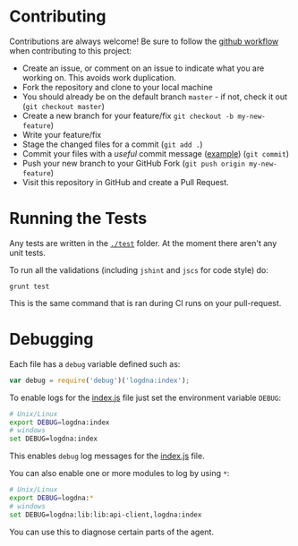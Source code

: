 # Contributing

Contributions are always welcome! Be sure to follow the [github workflow](https://guides.github.com/introduction/flow/) when contributing to this project:

* Create an issue, or comment on an issue to indicate what you are working on. This avoids work duplication.
* Fork the repository and clone to your local machine
* You should already be on the default branch `master` - if not, check it out (`git checkout master`)
* Create a new branch for your feature/fix `git checkout -b my-new-feature`)
* Write your feature/fix
* Stage the changed files for a commit (`git add .`)
* Commit your files with a *useful* commit message ([example](https://github.com/Azure/azure-quickstart-templates/commit/53699fed9983d4adead63d9182566dec4b8430d4)) (`git commit`)
* Push your new branch to your GitHub Fork (`git push origin my-new-feature`)
* Visit this repository in GitHub and create a Pull Request.

# Running the Tests

Any tests are written in the [`./test`](./test) folder. At the moment there aren't any unit tests. 

To run all the validations (including `jshint` and `jscs` for code style) do:

```
grunt test
```

This is the same command that is ran during CI runs on your pull-request.

# Debugging

Each file has a `debug` variable defined such as:

```js
var debug = require('debug')('logdna:index');
```

To enable logs for the [index.js](https://github.com/sedouard/logdna-agent/blob/master/index.js) file just set the environment variable `DEBUG`:

```bash
# Unix/Linux
export DEBUG=logdna:index
# windows
set DEBUG=logdna:index
```

This enables `debug` log messages for the [index.js](https://github.com/sedouard/logdna-agent/blob/master/index.js) file.

You can also enable one or more modules to log by using `*`:

```bash
# Unix/Linux
export DEBUG=logdna:*
# windows
set DEBUG=logdna:lib:lib:api-client,logdna:index
```

You can use this to diagnose certain parts of the agent.

